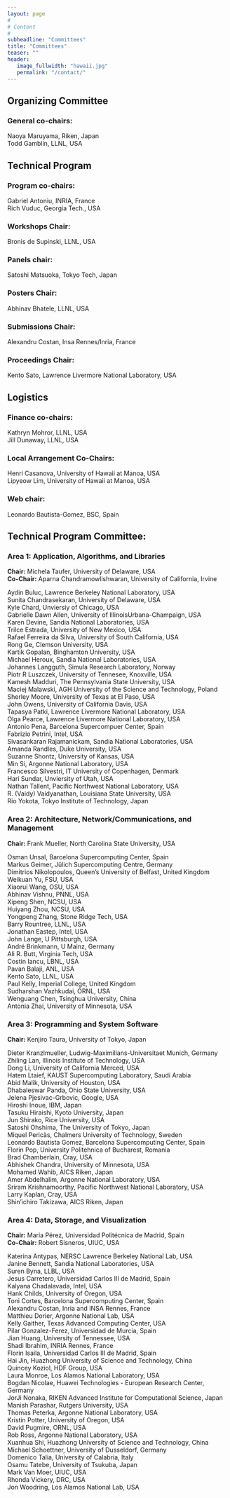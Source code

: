 ```yaml
---
layout: page
#
# Content
#
subheadline: "Committees"
title: "Committees"
teaser: ""
header:
   image_fullwidth: "hawaii.jpg"
   permalink: "/contact/"
---
```



<h2>Organizing Committee</h2>

<h3>General co-chairs: </h3>

Naoya Maruyama, Riken, Japan<br>
Todd Gamblin, LLNL, USA

<h2>Technical Program</h2>

<h3>Program co-chairs: </h3>

Gabriel Antoniu, INRIA, France<br>
Rich Vuduc, Georgia Tech., USA

<h3>Workshops Chair: </h3>

Bronis de Supinski, LLNL, USA

<h3>Panels chair: </h3>

Satoshi Matsuoka, Tokyo Tech, Japan

<h3>Posters Chair: </h3>

Abhinav Bhatele, LLNL, USA

<h3>Submissions Chair: </h3>

Alexandru Costan, Insa Rennes/Inria, France

<h3>Proceedings Chair: </h3>

Kento Sato, Lawrence Livermore National Laboratory, USA



<h2>Logistics</h2>

<h3>Finance co-chairs: </h3>

Kathryn Mohror, LLNL, USA<br>
Jill Dunaway, LLNL, USA

<h3>Local Arrangement Co-Chairs: </h3>

Henri Casanova, University of Hawaii at Manoa, USA <br>
Lipyeow Lim, University of Hawaii at Manoa, USA

<h3>Web chair: </h3>

Leonardo Bautista-Gomez, BSC, Spain


<h2>Technical Program Committee: </h2>


<h3>Area 1: Application, Algorithms, and Libraries</h3>
<b>Chair:</b> Michela Taufer, University of Delaware, USA<br>
<b>Co-Chair:</b> Aparna Chandramowlishwaran, University of California, Irvine<br>

Aydin Buluc, Lawrence Berkeley National Laboratory, USA<br>
Sunita Chandrasekaran, University of Delaware, USA<br>
Kyle Chard, Unviersiy of Chicago, USA<br>
Gabrielle Dawn Allen, University of IllinoisUrbana-Champaign, USA<br>
Karen Devine, Sandia National Laboratories, USA<br>
Trilce Estrada, University of New Mexico, USA<br>
Rafael Ferreira da Silva, University of South California, USA<br>
Rong Ge, Clemson University, USA<br>
Kartik Gopalan, Binghamton University, USA<br>
Michael Heroux, Sandia National Laboratories, USA<br>
Johannes Langguth, Simula Research Laboratory, Norway<br>
Piotr R Luszczek, University of Tennesee, Knoxville, USA<br>
Kamesh Madduri, The Pennsylvania State University, USA<br>
Maciej Malawski, AGH University of the Science and Technology, Poland<br>
Sherley Moore, University of Texas at El Paso, USA<br>
John Owens, University of California Davis, USA<br>
Tapasya Patki, Lawrence Livermore National Laboratory, USA<br>
Olga Pearce, Lawrence Livermore National Laboratory, USA<br>
Antonio Pena, Barcelona Supercompuer Center, Spain<br>
Fabrizio Petrini, Intel, USA<br>
Sivasankaran Rajamanickam, Sandia National Laboratories, USA<br>
Amanda Randles, Duke University, USA<br>
Suzanne Shontz, University of Kansas, USA<br>
Min Si, Argonne National Laboratory, USA<br>
Francesco Silvestri, IT University of Copenhagen, Denmark<br>
Hari Sundar, Unviersity of Utah, USA<br>
Nathan Tallent, Pacific Northwest National Laboratory, USA<br>
R. (Vaidy) Vaidyanathan, Louisiana State University, USA<br>
Rio Yokota, Tokyo Institute of Technology, Japan<br>


<h3>Area 2: Architecture, Network/Communications, and Management</h3>
<b>Chair:</b> Frank Mueller, North Carolina State University, USA<br>

Osman Unsal, Barcelona Supercomputing Center, Spain<br>
Markus Geimer, Jülich Supercomputing Centre, Germany<br>
Dimitrios Nikolopoulos, Queen’s University of Belfast, United Kingdom<br>
Weikuan Yu, FSU, USA<br>
Xiaorui Wang, OSU, USA<br>
Abhinav Vishnu, PNNL, USA<br>
Xipeng Shen, NCSU, USA<br>
Huiyang Zhou, NCSU, USA<br>
Yongpeng Zhang, Stone Ridge Tech, USA<br>
Barry Rountree, LLNL, USA<br>
Jonathan Eastep, Intel, USA<br>
John Lange, U Pittsburgh, USA<br>
André Brinkmann, U Mainz, Germany<br>
Ali R. Butt, Virginia Tech, USA<br>
Costin Iancu, LBNL, USA<br>
Pavan Balaji, ANL, USA<br>
Kento Sato, LLNL, USA<br>
Paul Kelly, Imperial College, United Kingdom<br>
Sudharshan Vazhkudai, ORNL, USA<br>
Wenguang Chen, Tsinghua University, China<br>
Antonia Zhai, University of Minnesota, USA<br>


<h3>Area 3: Programming and System Software</h3>
<b>Chair:</b> Kenjiro Taura, University of Tokyo, Japan<br>

Dieter Kranzlmueller, Ludwig-Maximilians-Universitaet Munich, Germany<br>
Zhiling Lan, Illinois Institute of Technology, USA<br>
Dong Li, University of California Merced, USA<br>
Hatem Ltaief, KAUST Supercomputing Laboratory, Saudi Arabia<br>
Abid Malik, University of Houston, USA<br>
Dhabaleswar Panda, Ohio State University, USA<br>
Jelena Pjesivac-Grbovic, Google, USA<br>
Hiroshi Inoue, IBM, Japan<br>
Tasuku Hiraishi, Kyoto University, Japan<br>
Jun Shirako, Rice University, USA<br>
Satoshi Ohshima, The University of Tokyo, Japan<br>
Miquel Pericàs, Chalmers University of Technology, Sweden<br>
Leonardo Bautista Gomez, Barcelona Supercomputing Center, Spain<br>
Florin Pop, University Politehnica of Bucharest, Romania<br>
Brad Chamberlain, Cray, USA<br>
Abhishek Chandra, University of Minnesota, USA<br>
Mohamed Wahib, AICS Riken, Japan<br>
Amer Abdelhalim, Argonne National Laboratory, USA<br>
Sriram Krishnamoorthy, Pacific Northwest National Laboratory, USA<br>
Larry Kaplan, Cray, USA<br>
Shin’ichiro Takizawa, AICS Riken, Japan<br>


<h3>Area 4: Data, Storage, and Visualization</h3>
<b>Chair:</b> Maria Pérez, Universidad Politécnica de Madrid, Spain<br>
<b>Co-Chair:</b> Robert Sisneros, UIUC, USA<br>

Katerina Antypas, NERSC Lawrence Berkeley National Lab, USA<br>
Janine Bennett, Sandia National Laboratories, USA<br>
Suren Byna,  LLBL, USA<br>
Jesus Carretero,  Universidad Carlos III de Madrid, Spain<br>
Kalyana Chadalavada,  Intel, USA<br>
Hank Childs,  University of Oregon, USA<br>
Toni Cortes,  Barcelona Supercomputing Center, Spain<br>
Alexandru Costan,  Inria and INSA Rennes, France<br>
Matthieu Dorier,  Argonne National Lab, USA<br>
Kelly Gaither, Texas Advanced Computing Center, USA<br>
Pilar Gonzalez-Ferez,  Universidad de Murcia, Spain<br>
Jian Huang,  University of Tennessee, USA<br>
Shadi Ibrahim,  INRIA Rennes, France<br>
Florin Isaila,  Universidad Carlos III de Madrid, Spain<br>
Hai Jin,  Huazhong University of Science and Technology, China<br>
Quincey Koziol,  HDF Group, USA<br>
Laura Monroe, Los Alamos National Laboratory, USA<br>
Bogdan Nicolae, Huawei Technologies - European Research Center, Germany<br>
JorJi Nonaka, RIKEN Advanced Institute for Computational Science, Japan<br>
Manish Parashar,  Rutgers University, USA<br>
Thomas Peterka,  Argonne National Laboratory, USA<br>
Kristin Potter, University of Oregon, USA<br>
David Pugmire,  ORNL, USA<br>
Rob Ross,  Argonne National Laboratory, USA<br>
Xuanhua Shi,  Huazhong University of Science and Technology, China<br>
Michael Schoettner,  University of Dusseldorf, Germany<br>
Domenico Talia,  University of Calabria, Italy<br>
Osamu Tatebe,  University of Tsukuba, Japan<br>
Mark Van Moer,  UIUC, USA<br>
Rhonda Vickery, DRC, USA<br>
Jon Woodring,  Los Alamos National Lab, USA<br>



